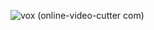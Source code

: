 ![vox (online-video-cutter com)](https://github.com/user-attachments/assets/5d166801-5a44-4a4e-89e3-6cea4d984d38)
